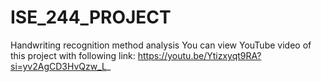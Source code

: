 # ISE_244_PROJECT
Handwriting recognition method analysis
You can view YouTube video of this project with following link: https://youtu.be/Ytizxyqt9RA?si=yv2AgCD3HvQzw_L_
